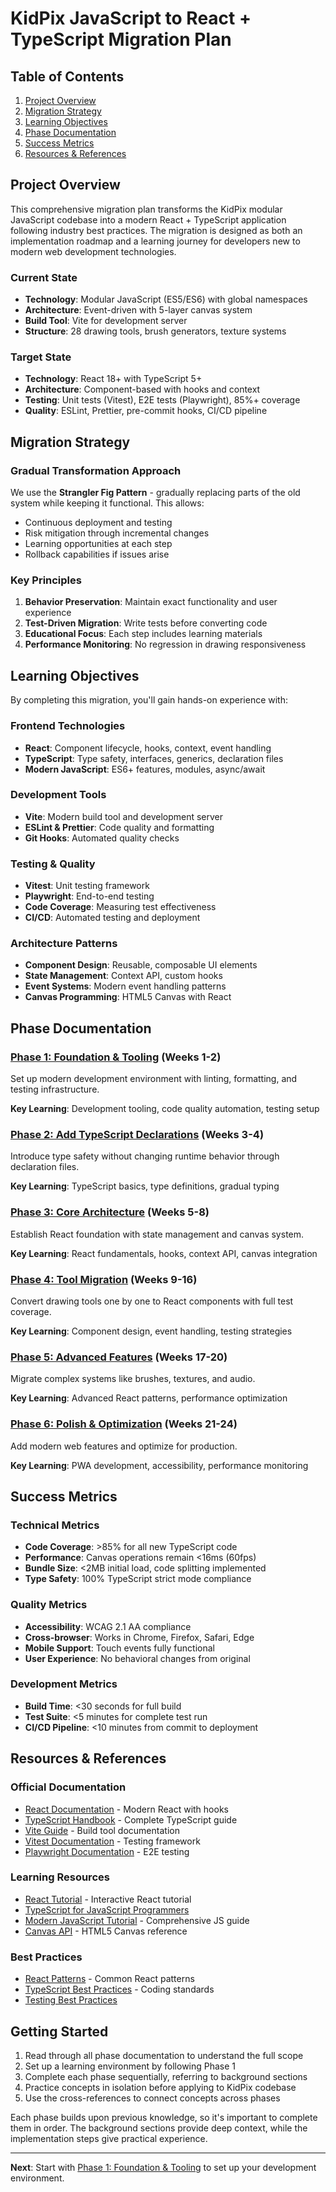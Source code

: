 # KidPix JavaScript to React + TypeScript Migration Plan

## Table of Contents

1. [Project Overview](#project-overview)
2. [Migration Strategy](#migration-strategy)
3. [Learning Objectives](#learning-objectives)
4. [Phase Documentation](#phase-documentation)
5. [Success Metrics](#success-metrics)
6. [Resources & References](#resources--references)

## Project Overview

This comprehensive migration plan transforms the KidPix modular JavaScript codebase into a modern React + TypeScript application following industry best practices. The migration is designed as both an implementation roadmap and a learning journey for developers new to modern web development technologies.

### Current State

- **Technology**: Modular JavaScript (ES5/ES6) with global namespaces
- **Architecture**: Event-driven with 5-layer canvas system
- **Build Tool**: Vite for development server
- **Structure**: 28 drawing tools, brush generators, texture systems

### Target State

- **Technology**: React 18+ with TypeScript 5+
- **Architecture**: Component-based with hooks and context
- **Testing**: Unit tests (Vitest), E2E tests (Playwright), 85%+ coverage
- **Quality**: ESLint, Prettier, pre-commit hooks, CI/CD pipeline

## Migration Strategy

### Gradual Transformation Approach

We use the **Strangler Fig Pattern** - gradually replacing parts of the old system while keeping it functional. This allows:

- Continuous deployment and testing
- Risk mitigation through incremental changes
- Learning opportunities at each step
- Rollback capabilities if issues arise

### Key Principles

1. **Behavior Preservation**: Maintain exact functionality and user experience
2. **Test-Driven Migration**: Write tests before converting code
3. **Educational Focus**: Each step includes learning materials
4. **Performance Monitoring**: No regression in drawing responsiveness

## Learning Objectives

By completing this migration, you'll gain hands-on experience with:

### Frontend Technologies

- **React**: Component lifecycle, hooks, context, event handling
- **TypeScript**: Type safety, interfaces, generics, declaration files
- **Modern JavaScript**: ES6+ features, modules, async/await

### Development Tools

- **Vite**: Modern build tool and development server
- **ESLint & Prettier**: Code quality and formatting
- **Git Hooks**: Automated quality checks

### Testing & Quality

- **Vitest**: Unit testing framework
- **Playwright**: End-to-end testing
- **Code Coverage**: Measuring test effectiveness
- **CI/CD**: Automated testing and deployment

### Architecture Patterns

- **Component Design**: Reusable, composable UI elements
- **State Management**: Context API, custom hooks
- **Event Systems**: Modern event handling patterns
- **Canvas Programming**: HTML5 Canvas with React

## Phase Documentation

### [Phase 1: Foundation & Tooling](./phase-1-foundation-and-tooling.md) (Weeks 1-2)

Set up modern development environment with linting, formatting, and testing infrastructure.

**Key Learning**: Development tooling, code quality automation, testing setup

### [Phase 2: Add TypeScript Declarations](./phase-2-add-typescript-declarations.md) (Weeks 3-4)

Introduce type safety without changing runtime behavior through declaration files.

**Key Learning**: TypeScript basics, type definitions, gradual typing

### [Phase 3: Core Architecture](./phase-3-core-architecture.md) (Weeks 5-8)

Establish React foundation with state management and canvas system.

**Key Learning**: React fundamentals, hooks, context API, canvas integration

### [Phase 4: Tool Migration](./phase-4-tool-migration.md) (Weeks 9-16)

Convert drawing tools one by one to React components with full test coverage.

**Key Learning**: Component design, event handling, testing strategies

### [Phase 5: Advanced Features](./phase-5-advanced-features.md) (Weeks 17-20)

Migrate complex systems like brushes, textures, and audio.

**Key Learning**: Advanced React patterns, performance optimization

### [Phase 6: Polish & Optimization](./phase-6-polish-optimization.md) (Weeks 21-24)

Add modern web features and optimize for production.

**Key Learning**: PWA development, accessibility, performance monitoring

## Success Metrics

### Technical Metrics

- **Code Coverage**: >85% for all new TypeScript code
- **Performance**: Canvas operations remain <16ms (60fps)
- **Bundle Size**: <2MB initial load, code splitting implemented
- **Type Safety**: 100% TypeScript strict mode compliance

### Quality Metrics

- **Accessibility**: WCAG 2.1 AA compliance
- **Cross-browser**: Works in Chrome, Firefox, Safari, Edge
- **Mobile Support**: Touch events fully functional
- **User Experience**: No behavioral changes from original

### Development Metrics

- **Build Time**: <30 seconds for full build
- **Test Suite**: <5 minutes for complete test run
- **CI/CD Pipeline**: <10 minutes from commit to deployment

## Resources & References

### Official Documentation

- [React Documentation](https://react.dev/) - Modern React with hooks
- [TypeScript Handbook](https://www.typescriptlang.org/docs/) - Complete TypeScript guide
- [Vite Guide](https://vitejs.dev/guide/) - Build tool documentation
- [Vitest Documentation](https://vitest.dev/) - Testing framework
- [Playwright Documentation](https://playwright.dev/) - E2E testing

### Learning Resources

- [React Tutorial](https://react.dev/learn) - Interactive React tutorial
- [TypeScript for JavaScript Programmers](https://www.typescriptlang.org/docs/handbook/typescript-in-5-minutes.html)
- [Modern JavaScript Tutorial](https://javascript.info/) - Comprehensive JS guide
- [Canvas API](https://developer.mozilla.org/en-US/docs/Web/API/Canvas_API) - HTML5 Canvas reference

### Best Practices

- [React Patterns](https://reactpatterns.com/) - Common React patterns
- [TypeScript Best Practices](https://typescript-eslint.io/docs/) - Coding standards
- [Testing Best Practices](https://kentcdodds.com/blog/common-mistakes-with-react-testing-library)

## Getting Started

1. Read through all phase documentation to understand the full scope
2. Set up a learning environment by following Phase 1
3. Complete each phase sequentially, referring to background sections
4. Practice concepts in isolation before applying to KidPix codebase
5. Use the cross-references to connect concepts across phases

Each phase builds upon previous knowledge, so it's important to complete them in order. The background sections provide deep context, while the implementation steps give practical experience.

---

**Next**: Start with [Phase 1: Foundation & Tooling](./phase-1-foundation-and-tooling.md) to set up your development environment.
